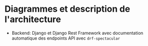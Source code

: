 # Diagrammes et description de l'architecture

- Backend: Django et Django Rest Framework avec documentation automatique des endpoints API avec `drf-spectacular`